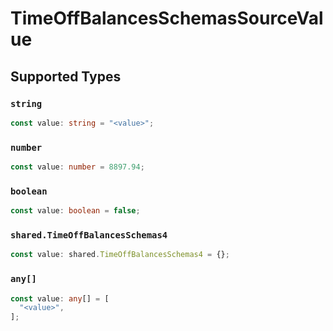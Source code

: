 # TimeOffBalancesSchemasSourceValue


## Supported Types

### `string`

```typescript
const value: string = "<value>";
```

### `number`

```typescript
const value: number = 8897.94;
```

### `boolean`

```typescript
const value: boolean = false;
```

### `shared.TimeOffBalancesSchemas4`

```typescript
const value: shared.TimeOffBalancesSchemas4 = {};
```

### `any[]`

```typescript
const value: any[] = [
  "<value>",
];
```


